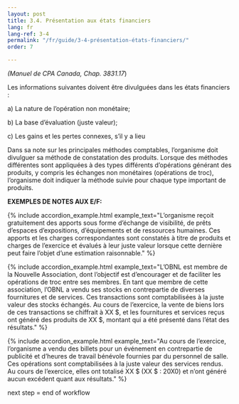 ```yaml
---
layout: post
title: 3.4. Présentation aux états financiers
lang: fr
lang-ref: 3-4
permalink: "/fr/guide/3-4-présentation-états-financiers/"
order: 7

---
```

_(Manuel de CPA Canada, Chap. 3831.17_)

Les informations suivantes doivent être divulguées dans les états financiers :

a) La nature de l’opération non monétaire;

b) La base d’évaluation (juste valeur);

c) Les gains et les pertes connexes, s’il y a lieu

Dans sa note sur les principales méthodes comptables, l’organisme doit divulguer sa méthode de constatation des produits. Lorsque des méthodes différentes sont appliquées à des types différents d’opérations générant des produits, y compris les échanges non monétaires (opérations de troc), l’organisme doit indiquer la méthode suivie pour chaque type important de produits.

**EXEMPLES DE NOTES AUX E/F:**

{% include accordion_example.html
example_text="L’organisme reçoit gratuitement des apports sous forme d’échange de visibilité, de prêts d’espaces d’expositions, d’équipements et de ressources humaines. Ces apports et les charges correspondantes sont constatés à titre de produits et charges de l’exercice et évalués à leur juste valeur lorsque cette dernière peut faire l’objet d’une estimation raisonnable."
%}

{% include accordion_example.html
example_text="L’OBNL est membre de la Nouvelle Association, dont l’objectif est d’encourager et de faciliter les opérations de troc entre ses membres. En tant que membre de cette association, l’OBNL a vendu ses stocks en contrepartie de diverses fournitures et de services. Ces transactions sont comptabilisées à la juste valeur des stocks échangés. Au cours de l’exercice, la vente de biens lors de ces transactions se chiffrait à XX $, et les fournitures et services reçus ont généré des produits de XX $, montant qui a été présenté dans l’état des résultats."
%}

{% include accordion_example.html
example_text="Au cours de l’exercice, l’organisme a vendu des billets pour un événement en contrepartie de publicité et d’heures de travail bénévole fournies par du personnel de salle. Ces opérations sont comptabilisées à la juste valeur des services rendus. Au cours de l’exercice, elles ont totalisé XX $ (XX $ : 20X0) et n’ont généré aucun excédent quant aux résultats."
%}

next step = end of workflow